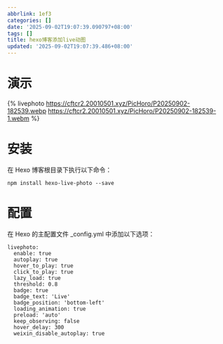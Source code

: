 ```yaml
---
abbrlink: 1ef3
categories: []
date: '2025-09-02T19:07:39.090797+08:00'
tags: []
title: hexo博客添加live动图
updated: '2025-09-02T19:07:39.486+08:00'
---
```

# 演示

{% livephoto https://cftcr2.20010501.xyz/PicHoro/P20250902-182539.webp https://cftcr2.20010501.xyz/PicHoro/P20250902-182539-1.webm %}

# 安装
在 Hexo 博客根目录下执行以下命令：
```
npm install hexo-live-photo --save
```
# 配置
在 Hexo 的主配置文件 _config.yml 中添加以下选项：

```
livephoto:
  enable: true
  autoplay: true
  hover_to_play: true
  click_to_play: true
  lazy_load: true
  threshold: 0.8
  badge: true
  badge_text: 'Live'
  badge_position: 'bottom-left'
  loading_animation: true
  preload: 'auto'
  keep_observing: false
  hover_delay: 300
  weixin_disable_autoplay: true
```